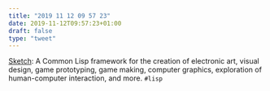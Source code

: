 ```yaml
---
title: "2019 11 12 09 57 23"
date: 2019-11-12T09:57:23+01:00
draft: false
type: "tweet"
---
```

[Sketch](https://github.com/vydd/sketch): A Common Lisp framework for the creation of electronic art, visual design, game prototyping, game making, computer graphics, exploration of human-computer interaction, and more. `#lisp`
